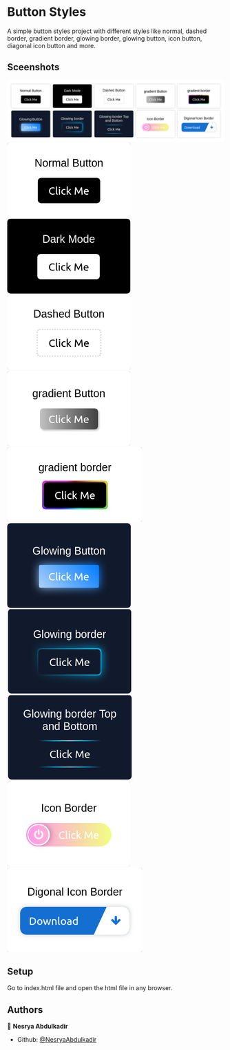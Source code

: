 # Button Styles

A simple button styles project with different styles like normal, dashed border, gradient border, glowing border, glowing button, icon button, diagonal icon button and more.

## Sceenshots

![Screenshot](asset/demo1.png)
![Screenshot](asset/demo2.png)
![Screenshot](asset/demo3.png)
![Screenshot](asset/demo4.png)
![Screenshot](asset/demo5.png)  
![Screenshot](asset/demo6.png)
![Screenshot](asset/demo7.png)
![Screenshot](asset/demo8.png)
![Screenshot](asset/demo9.png)
![Screenshot](asset/demo10.png)
![Screenshot](asset/demo11.png)

## Setup

Go to index.html file and open the html file in any browser.

## Authors

👤 **Nesrya Abdulkadir**

- Github: [@NesryaAbdulkadir](https://github.com/NesryaAbdulkadir)
